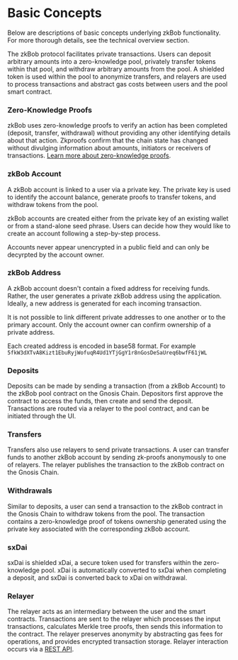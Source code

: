 # Basic Concepts

Below are descriptions of basic concepts underlying zkBob functionality. For more thorough details, see the technical overview section.

The zkBob protocol facilitates private transactions. Users can deposit arbitrary amounts into a zero-knowledge pool, privately transfer tokens within that pool, and withdraw arbitrary amounts from the pool. A shielded token is used within the pool to anonymize transfers, and relayers are used to process transactions and abstract gas costs between users and the pool smart contract.&#x20;

### Zero-Knowledge Proofs

zkBob uses zero-knowledge proofs to verify an action has been completed (deposit, transfer, withdrawal) without providing any other identifying details about that action. Zkproofs confirm that the chain state has changed without divulging information about amounts, initiators or receivers of transactions. [Learn more about zero-knowledge proofs](https://en.wikipedia.org/wiki/Zero-knowledge\_proof).

### zkBob Account

A zkBob account is linked to a user via a private key. The private key is used to identify the account balance, generate proofs to transfer tokens, and withdraw tokens from the pool.&#x20;

zkBob accounts are created either from the private key of an existing wallet or from a stand-alone seed phrase. Users can decide how they would like to create an account following a step-by-step process.

Accounts never appear unencrypted in a public field and can only be decyrpted by the account owner.

### zkBob Address

A zkBob account doesn't contain a fixed address for receiving funds. Rather, the user generates a private zkBob address using the application. Ideally, a new address is generated for each incoming transaction.&#x20;

It is not possible to link different private addresses to one another or to the primary account. Only the account owner can confirm ownership of a private address.

Each created address is encoded in base58 format. For example `5fkW3dXTvA8Kizt1EbuRyjWofuqR4Ud1YTjGgY1r8nGosDeSaUreq6bwfF61jWL`

### **Deposits**

Deposits can be made by sending a transaction (from a zkBob Account) to the zkBob pool contract on the Gnosis Chain. Depositors first approve the contract to access the funds, then create and send the deposit. Transactions are routed via a relayer to the pool contract, and can be initiated through the UI.

### **Transfers**

Transfers also use relayers to send private transactions. A user can transfer funds to another zkBob account by sending zk-proofs anonymously to one of relayers. The relayer publishes the transaction to the zkBob contract on the Gnosis Chain.

### Withdrawals

Similar to deposits, a user can send a transaction to the zkBob contract in the Gnosis Chain to withdraw tokens from the pool. The transaction contains a zero-knowledge proof of tokens ownership generated using the private key associated with the corresponding zkBob account.

### **sxDai**

sxDai is shielded xDai, a secure token used for transfers within the zero-knowledge pool.  xDai is automatically converted to sxDai when completing a deposit, and sxDai is converted back to xDai on withdrawal.

### Relayer

The relayer acts as an intermediary between the user and the smart contracts. Transactions are sent to the relayer which processes the input transactions, calculates Merkle tree proofs, then sends this information to the contract. The relayer preserves anonymity by abstracting gas fees for operations, and provides encrypted transaction storage. Relayer interaction occurs via a [REST API](technical-overview/relayer-node/rest-api.md).
